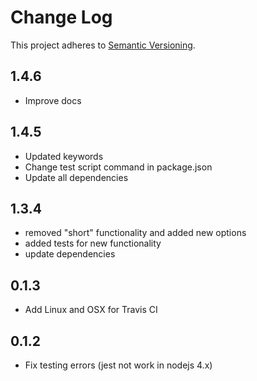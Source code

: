 # Change Log

This project adheres to [Semantic Versioning](http://semver.org/).

## 1.4.6

 - Improve docs

## 1.4.5

 - Updated keywords
 - Change test script command in package.json
 - Update all dependencies

## 1.3.4

- removed "short" functionality and added new options
- added tests for new functionality
- update dependencies

## 0.1.3

- Add Linux and OSX for Travis CI

## 0.1.2

- Fix testing errors (jest not work in nodejs 4.x)
